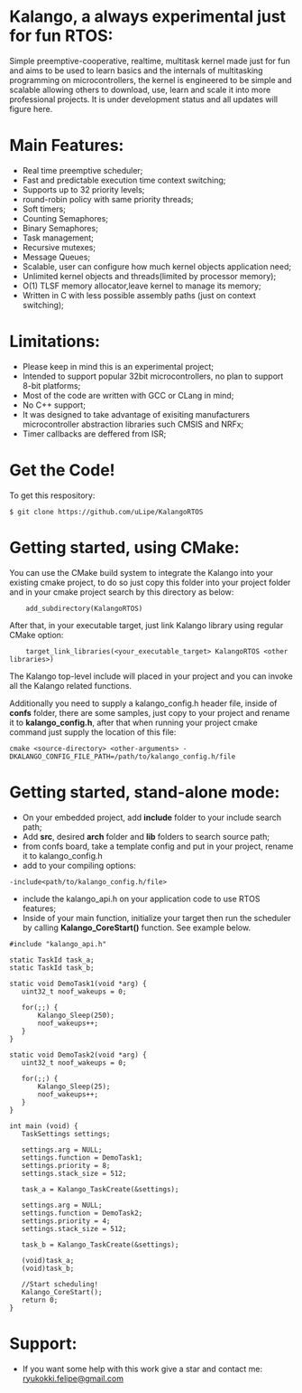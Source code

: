 # Kalango, a always experimental just for fun RTOS:
Simple preemptive-cooperative, realtime, multitask kernel made just for fun and aims to be used
to learn basics and the internals of multitasking programming on microcontrollers, the kernel
is engineered to be simple and scalable allowing others to download, use, learn and scale it
into more professional projects. It is under development status and all updates will
figure here.

# Main Features:
- Real time preemptive scheduler;
- Fast and predictable execution time context switching;
- Supports up to 32 priority levels;
- round-robin policy with same priority threads;
- Soft timers;
- Counting Semaphores;
- Binary Semaphores;
- Task management;
- Recursive mutexes;
- Message Queues;
- Scalable, user can configure how much kernel objects application need;
- Unlimited kernel objects and threads(limited by processor memory);
- O(1) TLSF memory allocator,leave kernel to manage its memory;
- Written in C with less possible assembly paths (just on context switching);

# Limitations:
- Please keep in mind this is an experimental project;
- Intended to support popular 32bit microcontrollers, no plan to support 8-bit platforms;
- Most of the code are written with GCC or CLang in mind;
- No C++ support;
- It was designed to take advantage of exisiting manufacturers microcontroller abstraction libraries
such CMSIS and NRFx;
- Timer callbacks are deffered from ISR;

# Get the Code!
To get this respository:
 ```
 $ git clone https://github.com/uLipe/KalangoRTOS
 ```

# Getting started, using CMake:
You can use the CMake build system to integrate the Kalango into your existing cmake project, 
to do so just copy this folder into your project folder and in your cmake project search by this directory
as below:

```
    add_subdirectory(KalangoRTOS)
```

After that, in your executable target, just link Kalango library using regular CMake option:

```
    target_link_libraries(<your_executable_target> KalangoRTOS <other libraries>)
```

The Kalango top-level include will placed in your project and you can invoke all the Kalango related
functions.

Additionally you need to supply a kalango_config.h header file, inside of <b>confs</b> folder, there
are some samples, just copy to your project and rename it to <b>kalango_config.h</b>, after that
when running your project cmake command just supply the location of this file:

```
cmake <source-directory> <other-arguments> -DKALANGO_CONFIG_FILE_PATH=/path/to/kalango_config.h/file
```

# Getting started, stand-alone mode:
- On your embedded project, add <b>include</b> folder to your include search path;
- Add <b>src</b>, desired <b>arch</b> folder and <b>lib</b> folders to search source path;
- from confs board, take a template config and put in your project, rename it to kalango_config.h
- add to your compiling options:

 ```
 -include<path/to/kalango_config.h/file>
 ```

- include the kalango_api.h on your application code to use RTOS features;
- Inside of your main function, initialize your target then run the scheduler by calling
  <b>Kalango_CoreStart()</b> function. See example below.
 
 ```
#include "kalango_api.h"

static TaskId task_a; 
static TaskId task_b; 

static void DemoTask1(void *arg) {
    uint32_t noof_wakeups = 0;
    
    for(;;) {
        Kalango_Sleep(250);
        noof_wakeups++;
    }
}

static void DemoTask2(void *arg) {
    uint32_t noof_wakeups = 0;

    for(;;) {
        Kalango_Sleep(25);
        noof_wakeups++;
    }
}

int main (void) {
    TaskSettings settings;

    settings.arg = NULL;
    settings.function = DemoTask1;
    settings.priority = 8;
    settings.stack_size = 512;

    task_a = Kalango_TaskCreate(&settings);
    
    settings.arg = NULL;
    settings.function = DemoTask2;
    settings.priority = 4;
    settings.stack_size = 512;

    task_b = Kalango_TaskCreate(&settings);

    (void)task_a;
    (void)task_b;

    //Start scheduling!
    Kalango_CoreStart();
    return 0;
}

```

# Support:
- If you want some help with this work give a star and contact me: ryukokki.felipe@gmail.com




